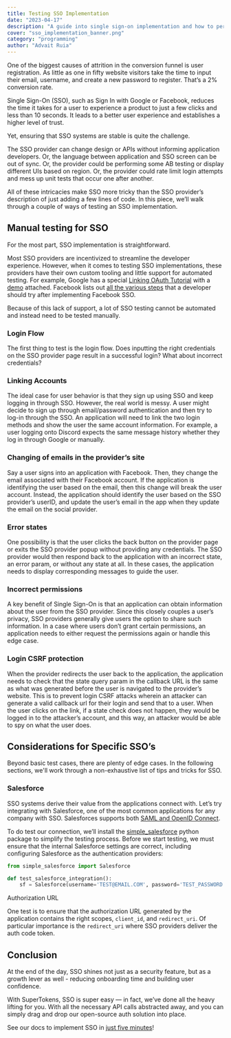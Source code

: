 ```yaml
---
title: Testing SSO Implementation
date: "2023-04-17"
description: "A guide into single sign-on implementation and how to perform sso testing for authentication and login"
cover: "sso_implementation_banner.png"
category: "programming"
author: "Advait Ruia"
---
```


One of the biggest causes of attrition in the conversion funnel is user registration. As little as one in fifty website visitors take the time to input their email, username, and create a new password to register. That’s a 2% conversion rate. 

Single Sign-On (SSO), such as Sign In with Google or Facebook, reduces the time it takes for a user to experience a product to just a few clicks and less than 10 seconds. It leads to a better user experience and establishes a higher level of trust. 

Yet, ensuring that SSO systems are stable is quite the challenge.

The SSO provider can change design or APIs without informing application developers. Or, the language between application and SSO screen can be out of sync. Or, the provider could be performing some AB testing or display different UIs based on region. Or, the provider could rate limit login attempts and mess up unit tests that occur one after another. 

All of these intricacies make SSO more tricky than the SSO provider’s description of just adding a few lines of code. In this piece, we’ll walk through a couple of ways of testing an SSO implementation.

## Manual testing for SSO

For the most part, SSO implementation is straightforward.

Most SSO providers are incentivized to streamline the developer experience. However, when it comes to testing SSO implementations, these providers have their own custom tooling and little support for automated testing. For example, Google has a special [Linking OAuth Tutorial](https://developers.google.com/identity/account-linking/gal-validation-tool) with a [demo](https://gal-demo.withgoogle.com) attached. Facebook lists out [all the various steps](https://developers.facebook.com/docs/facebook-login/guides/test) that a developer should try after implementing Facebook SSO. 

Because of this lack of support, a lot of SSO testing cannot be automated and instead need to be tested manually.

### Login Flow

The first thing to test is the login flow. Does inputting the right credentials on the SSO provider page result in a successful login? What about incorrect credentials?

### Linking Accounts

The ideal case for user behavior is that they sign up using SSO and keep logging in through SSO. However, the real world is messy. A user might decide to sign up through email/password authentication and then try to log-in through the SSO. An application will need to link the two login methods and show the user the same account information. For example, a user logging onto Discord expects the same message history whether they log in through Google or manually. 

### Changing of emails in the provider’s site

Say a user signs into an application with Facebook. Then, they change the email associated with their Facebook account. If the application is identifying the user based on the email, then this change will break the user account. Instead, the application should identify the user based on the SSO provider’s userID, and update the user’s email in the app when they update the email on the social provider. 

### Error states

One possibility is that the user clicks the back button on the provider page or exits the SSO provider popup without providing any credentials. The SSO provider would then respond back to the application with an incorrect state, an error param, or without any state at all. In these cases, the application needs to display corresponding messages to guide the user.  

### Incorrect permissions

A key benefit of Single Sign-On is that an application can obtain information about the user from the SSO provider. Since this closely couples a user’s privacy, SSO providers generally give users the option to share such information. In a case where users don’t grant certain permissions, an application needs to either request the permissions again or handle this edge case. 

### Login CSRF protection

When the provider redirects the user back to the application, the application needs to check that the state query param in the callback URL is the same as what was generated before the user is navigated to the provider’s website. This is to prevent login CSRF attacks wherein an attacker can generate a valid callback url for their login and send that to a user. When the user clicks on the link, if a state check does not happen, they would be logged in to the attacker’s account, and this way, an attacker would be able to spy on what the user does.

## Considerations for Specific SSO’s

Beyond basic test cases, there are plenty of edge cases. In the following sections, we'll work through a non-exhaustive list of tips and tricks for SSO. 

### Salesforce

SSO systems derive their value from the applications connect with. Let’s try integrating with Salesforce, one of the most common applications for any company with SSO. Salesforces supports both [SAML and OpenID Connect](https://help.salesforce.com/s/articleView?id=sf.sso_use_cases.htm&type=5).

To do test our connection, we’ll install the [simple_salesforce](https://pypi.org/project/simple-salesforce/) python package to simplify the testing process. Before we start testing, we must ensure that the internal Salesforce settings are correct, including configuring Salesforce as the authentication providers:

```python
from simple_salesforce import Salesforce

def test_salesforce_integration(): 
	sf = Salesforce(username='TEST@EMAIL.COM', password='TEST_PASSWORD', consumer_key='CONSUMER_KEY', consumer_secret='CONSUMER_SECRET')
```

Authorization URL

One test is to ensure that the authorization URL generated by the application contains the right scopes, `client_id`, and `redirect_uri`. Of particular importance is the `redirect_uri` where SSO providers deliver the auth code token.

## Conclusion

At the end of the day, SSO shines not just as a security feature, but as a growth lever as well - reducing onboarding time and building user confidence.

With SuperTokens, SSO is super easy — in fact, we’ve done all the heavy lifting for you. With all the necessary API calls abstracted away, and you can simply drag and drop our open-source auth solution into place.

See our docs to implement SSO in [just five minutes](https://supertokens.com/docs/thirdpartypasswordless/custom-ui/thirdparty-login)!